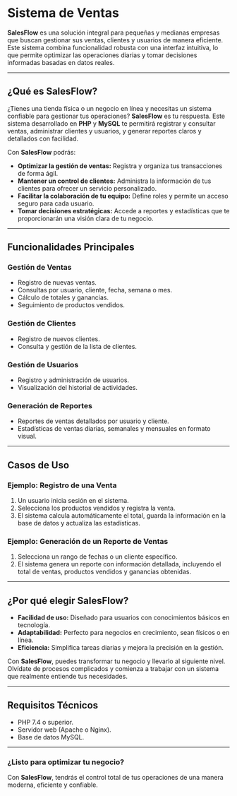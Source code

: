 # Sistema de Ventas

**SalesFlow** es una solución integral para pequeñas y medianas empresas que buscan gestionar sus ventas, clientes y usuarios de manera eficiente. Este sistema combina funcionalidad robusta con una interfaz intuitiva, lo que permite optimizar las operaciones diarias y tomar decisiones informadas basadas en datos reales.

---

## ¿Qué es **SalesFlow**?

¿Tienes una tienda física o un negocio en línea y necesitas un sistema confiable para gestionar tus operaciones? **SalesFlow** es tu respuesta. Este sistema desarrollado en **PHP** y **MySQL** te permitirá registrar y consultar ventas, administrar clientes y usuarios, y generar reportes claros y detallados con facilidad.

Con **SalesFlow** podrás:
- **Optimizar la gestión de ventas:** Registra y organiza tus transacciones de forma ágil.
- **Mantener un control de clientes:** Administra la información de tus clientes para ofrecer un servicio personalizado.
- **Facilitar la colaboración de tu equipo:** Define roles y permite un acceso seguro para cada usuario.
- **Tomar decisiones estratégicas:** Accede a reportes y estadísticas que te proporcionarán una visión clara de tu negocio.

---

## Funcionalidades Principales

### Gestión de Ventas
- Registro de nuevas ventas.
- Consultas por usuario, cliente, fecha, semana o mes.
- Cálculo de totales y ganancias.
- Seguimiento de productos vendidos.

### Gestión de Clientes
- Registro de nuevos clientes.
- Consulta y gestión de la lista de clientes.

### Gestión de Usuarios
- Registro y administración de usuarios.
- Visualización del historial de actividades.

### Generación de Reportes
- Reportes de ventas detallados por usuario y cliente.
- Estadísticas de ventas diarias, semanales y mensuales en formato visual.

---

## Casos de Uso

### Ejemplo: Registro de una Venta
1. Un usuario inicia sesión en el sistema.
2. Selecciona los productos vendidos y registra la venta.
3. El sistema calcula automáticamente el total, guarda la información en la base de datos y actualiza las estadísticas.

### Ejemplo: Generación de un Reporte de Ventas
1. Selecciona un rango de fechas o un cliente específico.
2. El sistema genera un reporte con información detallada, incluyendo el total de ventas, productos vendidos y ganancias obtenidas.

---

## ¿Por qué elegir **SalesFlow**?

- **Facilidad de uso:** Diseñado para usuarios con conocimientos básicos en tecnología.
- **Adaptabilidad:** Perfecto para negocios en crecimiento, sean físicos o en línea.
- **Eficiencia:** Simplifica tareas diarias y mejora la precisión en la gestión.

Con **SalesFlow**, puedes transformar tu negocio y llevarlo al siguiente nivel. Olvídate de procesos complicados y comienza a trabajar con un sistema que realmente entiende tus necesidades.

---

## Requisitos Técnicos

- PHP 7.4 o superior.
- Servidor web (Apache o Nginx).
- Base de datos MySQL.

---

### ¿Listo para optimizar tu negocio?  
Con **SalesFlow**, tendrás el control total de tus operaciones de una manera moderna, eficiente y confiable.
